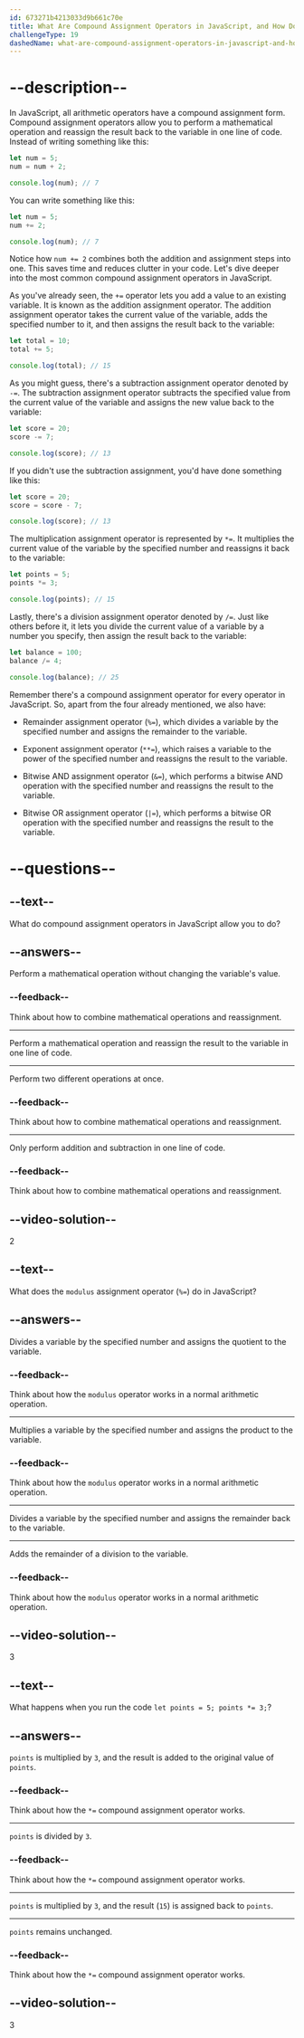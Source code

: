 ```yaml
---
id: 673271b4213033d9b661c70e
title: What Are Compound Assignment Operators in JavaScript, and How Do They Work?
challengeType: 19
dashedName: what-are-compound-assignment-operators-in-javascript-and-how-do-they-work
---
```


# --description--

In JavaScript, all arithmetic operators have a compound assignment form. Compound assignment operators allow you to perform a mathematical operation and reassign the result back to the variable in one line of code. Instead of writing something like this:

```js
let num = 5;
num = num + 2;

console.log(num); // 7
```

You can write something like this:

```js
let num = 5;
num += 2;

console.log(num); // 7
```

Notice how `num += 2` combines both the addition and assignment steps into one. This saves time and reduces clutter in your code. Let's dive deeper into the most common compound assignment operators in JavaScript.

As you've already seen, the `+=` operator lets you add a value to an existing variable. It is known as the addition assignment operator. The addition assignment operator takes the current value of the variable, adds the specified number to it, and then assigns the result back to the variable:

```js
let total = 10;
total += 5;

console.log(total); // 15
```

As you might guess, there's a subtraction assignment operator denoted by `-=`. The subtraction assignment operator subtracts the specified value from the current value of the variable and assigns the new value back to the variable:

```js
let score = 20;
score -= 7;

console.log(score); // 13
```

If you didn't use the subtraction assignment, you'd have done something like this:

```js
let score = 20;
score = score - 7;

console.log(score); // 13
```

The multiplication assignment operator is represented by `*=`. It multiplies the current value of the variable by the specified number and reassigns it back to the variable:

```js
let points = 5;
points *= 3;

console.log(points); // 15
```

Lastly, there's a division assignment operator denoted by `/=`. Just like others before it, it lets you divide the current value of a variable by a number you specify, then assign the result back to the variable:

```js
let balance = 100;
balance /= 4;

console.log(balance); // 25
```

Remember there's a compound assignment operator for every operator in JavaScript. So, apart from the four already mentioned, we also have:

- Remainder assignment operator (`%=`), which divides a variable by the specified number and assigns the remainder to the variable.

- Exponent assignment operator (`**=`), which raises a variable to the power of the specified number and reassigns the result to the variable.

- Bitwise AND assignment operator (`&=`), which performs a bitwise AND operation with the specified number and reassigns the result to the variable.

- Bitwise OR assignment operator (`|=`), which performs a bitwise OR operation with the specified number and reassigns the result to the variable.

# --questions--

## --text--

What do compound assignment operators in JavaScript allow you to do?

## --answers--

Perform a mathematical operation without changing the variable's value.

### --feedback--

Think about how to combine mathematical operations and reassignment.

---

Perform a mathematical operation and reassign the result to the variable in one line of code.

---

Perform two different operations at once.

### --feedback--

Think about how to combine mathematical operations and reassignment.

---

Only perform addition and subtraction in one line of code.

### --feedback--

Think about how to combine mathematical operations and reassignment.

## --video-solution--

2

## --text--

What does the `modulus` assignment operator (`%=`) do in JavaScript?

## --answers--

Divides a variable by the specified number and assigns the quotient to the variable.

### --feedback--

Think about how the `modulus` operator works in a normal arithmetic operation.

---

Multiplies a variable by the specified number and assigns the product to the variable.

### --feedback--

Think about how the `modulus` operator works in a normal arithmetic operation.

---

Divides a variable by the specified number and assigns the remainder back to the variable.

---

Adds the remainder of a division to the variable.

### --feedback--

Think about how the `modulus` operator works in a normal arithmetic operation.

## --video-solution--

3

## --text--

What happens when you run the code `let points = 5; points *= 3;`?

## --answers--

`points` is multiplied by `3`, and the result is added to the original value of `points`.

### --feedback--

Think about how the `*=` compound assignment operator works.

---

`points` is divided by `3`.

### --feedback--

Think about how the `*=` compound assignment operator works.

---

`points` is multiplied by `3`, and the result (`15`) is assigned back to `points`.

---

`points` remains unchanged.

### --feedback--

Think about how the `*=` compound assignment operator works.

## --video-solution--

3

